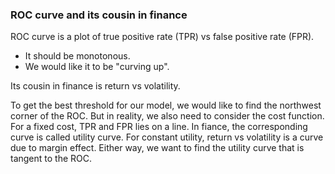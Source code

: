 ### ROC curve and its cousin in finance
ROC curve is a plot of true positive rate (TPR) vs false positive rate (FPR).
* It should be monotonous.
* We would like it to be "curving up".

Its cousin in finance is return vs volatility. 

To get the best threshold for our model, we would like to find the northwest corner of the ROC.
But in reality, we also need to consider the cost function. For a fixed cost, TPR and FPR lies on a line. In fiance, the
corresponding curve is called utility curve. For constant utility, return vs volatility is a curve due to margin effect. Either
way, we want to find the utility curve that is tangent to the ROC.
